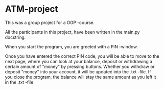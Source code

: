# ATM-project

This was a group project for a OOP -course.

All the participants in this project, have been written in the main.py docstring.

When you start the program, you are greeted with a PIN -window. 





Once you have entered the correct PIN code, you will be able to move to the next page, where you can look at your balance, deposit or withdrawing a certain amount of "money" by pressing buttons. 
Whether you withdraw or deposit "money" into your account, it will be updated into the .txt -file. If you close the program, the balance will stay the same amount as you left it in the .txt -file
